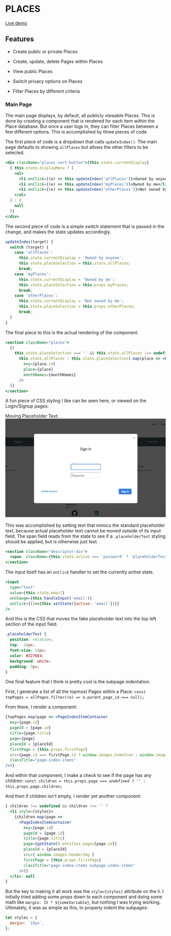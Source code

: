 # PLACES

[Live demo](http://www.places.mesona.net/#/)


## Features

* Create public or private Places

* Create, update, delete Pages within Places

* View public Places

* Switch privacy options on Places

* Filter Places by different criteria


### Main Page

The main page displays, by default, all publicly viewable Places.  This is done by creating a component that is rendered for each item within the Place database.  But once a user logs in, they can filter Places between a few different options.  This is accomplished by three pieces of code.

The first piece of code is a dropdown that calls `updateIndex()`.  The main page defaults to showing `allPlaces` but allows the other filters to be selected. 
```jsx
<div className="places-sort-button">{this.state.currentDisplay}
  { this.state.displayMenu ? (
    <ul>
      <li onClick={(e) => this.updateIndex('allPlaces')}>Owned by anyone</li>
      <li onClick={(e) => this.updateIndex('myPlaces')}>Owned by me</li>
      <li onClick={(e) => this.updateIndex('otherPlaces')}>Not owned by me</li>
    </ul>
  ) : (
    null
  )}
</div>
```

The second piece of code is a simple switch statement that is passed in the change, and makes the state updates accordingly. 

```jsx
updateIndex(target) {
  switch (target) {
    case 'allPlaces':
      this.state.currentDisplay = 'Owned by anyone';
      this.state.placeSelection = this.state.allPlaces;
      break;
    case 'myPlaces':
      this.state.currentDisplay = 'Owned by me';
      this.state.placeSelection = this.props.myPlaces;
      break;
    case 'otherPlaces':
      this.state.currentDisplay = 'Not owned by me';
      this.state.placeSelection = this.props.otherPlaces;
      break;
  }
}
```

The final piece to this is the actual rendering of the component.

```jsx
<section className="places">
  {(
    this.state.placeSelection === '' && this.state.allPlaces !== undefined ?
      this.state.allPlaces : this.state.placeSelection).map(place => <PlaceIndexItemContainer
        key={place.id}
        place={place}
        monthNames={monthNames}
      />
  )}
</section>
```


A fun piece of CSS styling I like can be seen here, or viewed on the Login/Signup pages:

Moving Placeholder Text:
![moving placeholder text](https://github.com/Mesona/Places/blob/master/app/assets/javascripts/images/readme/movings_placeholder_text.png "moving placeholder text")

This was accomplished by setting text that mimics the standard placeholder text, because actual placeholder text cannot be moved outside of its input field.  The span field reads from the state to see if a `.placeholderText` styling should be applied, but is otherwise just text.

```jsx
<section className="descriptor-div">
  <span  className={this.state.active === 'password' ? 'placeholderText' : this.state.password === '' ? '' : 'hidden'}>Password</span>
</section>
```

The input itself has an `onClick` handler to set the currently active state.

```jsx
<input
  type="text"
  value={this.state.email}
  onChange={this.handleInput('email')}
  onClick={()=>{this.setState({active: 'email'})}}
/>
```

And this is the CSS that moves the fake placeholder text into the top left section of the input field.

```css
.placeholderText {
  position: relative;
  top: -24px;
  font-size: 14px;
  color: #2276E4;
  background: white;
  padding: 3px;
}
```

One final feature that I think is pretty cool is the subpage indentation.

First, I generate a list of all the topmost Pages within a Place:
`const topPages = allPages.filter((e) => e.parent_page_id === null);`

From there, I render a component:
```jsx
{topPages.map(page => <PageIndexItemContainer
  key={page.id}
  pageId = {page.id}
  title={page.title}
  page={page}
  placeId = {placeId}
  firstPage = {this.props.firstPage}
  src={page.id === firstPage.id ? window.images.homeIcon : window.images.headerImg}
  classTitle="page-index-items"
/>)}
```

And within that component, I make a check to see if the page has any children:
`const children = this.props.page === undefined ? '' : this.props.page.children;`

And then if children isn't empty, I render yet another component:

```jsx
{ children !== undefined && children !== '' ?
  <li style={styles}>
    {children.map(page =>
      <PageIndexItemContainer
        key={page.id}
        pageId = {page.id}
        title={page.title}
        page={getState().entities.pages[page.id]}
        placeId = {placeId}
        src={ window.images.headerImg }
        firstPage = {this.props.firstPage}
        classTitle="page-index-items subpage-index-items"
      />)}
  </li>: null
}
```

But the key to making it all work was the `style={styles}` attribute on the li.  I initially tried adding some props down to each component and doing some math like `margin: 15 * ${someVariable}`, but nothing I was trying working.  Ultimately, it was as simple as this, to properly indent the subpages:
```jsx
let styles = {
  margin: `15px`,
};
```
